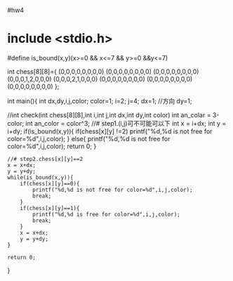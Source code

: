 #hw4
# include <stdio.h>
#define is_bound(x,y)(x>=0 && x<=7 && y>=0 &&y<=7)

int chess[8][8]={
    (0,0,0,0,0,0,0,0)
    (0,0,0,0,0,0,0,0)
    (0,0,0,0,0,0,0,0)
    (0,0,0,1,2,0,0,0)
    (0,0,0,2,1,0,0,0)
    (0,0,0,0,0,0,0,0)
    (0,0,0,0,0,0,0,0)
    (0,0,0,0,0,0,0,0)
};

int main(){
    int dx,dy,i,j,color;
    color=1;
    i=2;
    j=4;
    dx=1; //方向
    dy=1;

//int check(int chess[8][8],int i,int j,int dx,int dy,int color)
    int an_colar = 3-color;
    int an_color = color^3;
    //# step1.(i,j)可不可能可以下
    int x = i+dx;
    int y = i+dy;
    if(is_bound(x,y)){
        if(chess[x][y] !=2)
        printf("%d,%d is not free for color=%d",i,j,color);
    }
    else{
        printf("%d,%d is not free for color=%d",i,j,color);
        return 0;
    }

    //# step2.chess[x][y]==2
    x = x+dx;
    y = y+dy;
    while(is_bound(x,y)){
        if(chess[x][y]==0){
            printf("%d,%d is not free for color=%d",i,j,color);
            break;
        }
        if(chess[x][y]==1){
            printf("%d,%d is free for color=%d",i,j,color); 
            break;
        }
        x = x+dx;
        y = y+dy;
    }

    return 0;

}
